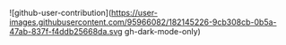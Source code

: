 ![github-user-contribution](https://user-images.githubusercontent.com/95966082/182145226-9cb308cb-0b5a-47ab-837f-f4ddb25668da.svg gh-dark-mode-only)
